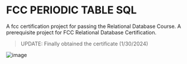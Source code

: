 # FCC PERIODIC TABLE SQL

A fcc certification project for passing the Relational Database Course. A prerequisite project for FCC Relational Database Certification.

> UPDATE: Finally obtained the certificate (1/30/2024)

![image](https://github.com/Valloiced/fcc-periodic_table-sql/assets/94497800/4376f17f-4b7e-4553-8857-628de5b6911d)

